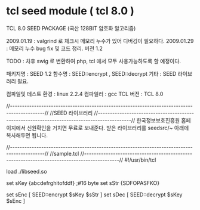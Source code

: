 tcl seed module ( tcl 8.0 )
===

TCL 8.0 SEED PACKAGE (국산 128BIT 암호화 알고리즘)

2009.01.19 : valgrind 로 체크시 메모리 누수가 있어 디버깅이 필요하다.
2009.01.29 : 메모리 누수 bug fix 및 코드 정리. 버전 1.2

TODO      :  차후 swig 로 변환하여 php, tcl 에서 모두 사용가능하도록 할 예정이다.

패키지명   : SEED 1.2
함수명      : SEED::encrypt , SEED::decrypt
기타         : SEED 라이브러리 필요.

컴파일및 테스트 환경 : linux 2.2.4
컴파일러                  : gcc
TCL 버전                 : TCL 8.0

//--------------------------------------------------------------------------------------------//
//SEED 라이브러리
//--------------------------------------------------------------------------------------------//
한국정보보호진흥원 홈페이지에서 신원확인을 거치면 무료로 보내준다.
받은 라이브러리를 seedsrc/~ 아래에 복사해두면 됩니다.

//--------------------------------------------------------------------------------------------//
//sample.tcl
//--------------------------------------------------------------------------------------------//
#!/usr/bin/tcl

load ./libseed.so


set sKey        {abcdefrghitofddf}    ;#16 byte
set sStr          {SDFOPASFKO}

set sEnc        [ SEED::encrypt $sKey $sStr ]
set sDec        [ SEED::decrypt $sKey $sEnc ]
